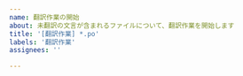 ```yaml
---
name: 翻訳作業の開始
about: 未翻訳の文言が含まれるファイルについて、翻訳作業を開始します
title: '[翻訳作業] *.po'
labels: '翻訳作業'
assignees: ''

---
```

<!--
タイトルの *.po 部分を、翻訳するファイル名に変更し、Assigneesにご自分のアカウントを設定して、翻訳作業を開始してください。
(翻訳中、不明な点や注意点、訳出にあたっての参考リンクなどあれば、逐次、コメントを追加してください。)
-->
